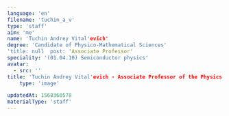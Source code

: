 ```yaml
---
language: 'en'
filename: 'tuchin_a_v'
type: 'staff'
aim: 'me'
name: 'Tuchin Andrey Vital'evich'
degree: 'Candidate of Physico-Mathematical Sciences'
'title: null  post: 'Associate Professor'
speciality: '(01.04.10) Semiconductor physics'
avatar:
  - src: ''
title: 'Tuchin Andrey Vital'evich - Associate Professor of the Physics of semiconductors and microelectronics Department'
    type: 'image'

updatedAt: 1568360578
materialType: 'staff'
---
```


